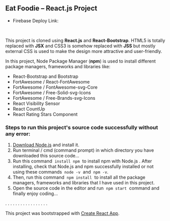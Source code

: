 ## Eat Foodie – React.js Project

- Firebase Deploy Link: </br>


</br>

This project is cloned using **React.js** and **React-Bootstrap**. HTML5 is totally replaced with **JSX** and CSS3 is somehow replaced with **JSS** but mostly external CSS is used to make the design more attractive and user-friendly.

In this project, Node Package Manager (**npm**) is used to install different package managers, frameworks and libraries like:
- React-Bootstrap and Bootstrap
- FortAwesome / React-FontAwesome
- FortAwesome / FontAwesome-svg-Core
- FortAwesome / Free-Solid-svg-Icons
- FortAwesome / Free-Brands-svg-Icons
- React Visibility Sensor
- React CountUp
- React Rating Stars Component

### Steps to run this project's source code successfully without any error:
1. [Download Node.js](https://nodejs.org/en/download) and install it.
2. Run terminal / cmd (command prompt) in which directory you have downloaded this source code...
3. Run this command &nbsp;`install npm`&nbsp; to install npm with Node.js . After installing, check that Node.js and npm successfully installed or not using these commands &nbsp;`node -v`&nbsp; and &nbsp;`npm -v`.
4. Then, run this command &nbsp;`npm install`&nbsp; to install all the package managers, frameworks and libraries that I have used in this project.
5. Open the source code in the editor and run &nbsp;`npm start`&nbsp; command and finally enjoy coding...

. . . . . . . . . . . . . . . . .

This project was bootstrapped with [Create React App](https://github.com/facebook/create-react-app).